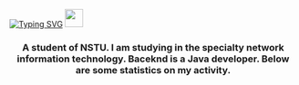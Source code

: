 [![Typing SVG](https://readme-typing-svg.herokuapp.com?color=%2336BCF7&lines=Hi+,+i'm+Artem)](https://git.io/typing-svg)
<img src="https://github.com/blackcater/blackcater/raw/main/images/Hi.gif" height="32"/></h1>
<h3 align="center">A student of NSTU. I am studying in the specialty network information technology. Baceknd is a Java developer. Below are some statistics on my activity.</h3>

